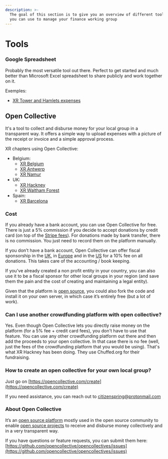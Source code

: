 ```yaml
---
description: >-
  The goal of this section is to give you an overview of different tools that
  you can use to manage your finance working group
---
```


# Tools

### Google Spreadsheet

Probably the most versatile tool out there. Perfect to get started and much better than Microsoft Excel spreadsheet to share publicly and work together on it.

Exemples:

* [XR Tower and Hamlets expenses](https://docs.google.com/spreadsheets/d/1mjOjGr8ZjCCJkGfLZ5lZU342KCbS105o1oCjsu4IdkU/edit#gid=0)

## Open Collective

It's a tool to collect and disburse money for your local group in a transparent way. It offers a simple way to upload expenses with a picture of the receipt or invoice and a simple approval process.

XR chapters using Open Collective:

* Belgium:
  * [XR Belgium](https://opencollective.com/xr-belgium)
  * [XR Antwerp](https://opencollective.com/xr-antwerp)
  * [XR Namur](https://opencollective.com/xr-namur)
* UK:
  * [XR Hackney](https://opencollective.com/xrhackney)
  * [XR Waltham Forest](https://opencollective.com/extinction-rebellion-waltham-forest1)
* Spain:
  * [XR Barcelona](https://opencollective.com/xr-barcelona)

### Cost

If you already have a bank account, you can use Open Collective for free. There is just a 5% commission if you decide to accept donations by credit card \(on top of the [Stripe fees](http://stripe.com/pricing)\). For donations made by bank transfer, there is no commission. You just need to record them on the platform manually.

If you don’t have a bank account, Open Collective can offer fiscal sponsorship in the [UK](https://opencollective.com/uk), in [Europe](https://opencollective.com/europe) and in the [US](https://opencollective.com/foundation) for a 10% fee on all donations. This takes care of the accounting / book keeping.

If you've already created a non profit entity in your country, you can also use it to be a fiscal sponsor for other local groups in your region \(and save them the pain and the cost of creating and maintaining a legal entity\).

Given that the platform is [open source](https://github.com/opencollective/opencollective), you could also fork the code and install it on your own server, in which case it’s entirely free \(but a lot of work\).

### Can I use another crowdfunding platform with open collective?

Yes. Even though Open Collective lets you directly raise money on the platform \(for a 5% fee + credit card fees\), you don't have to use that feature. You can use any other crowdfunding platform out there and then add the proceeds to your open collective. In that case there is no fee \(well, just the fees of the crowdfunding platform that you would be using\). That's what XR Hackney has been doing. They use Chuffed.org for their fundraising.

### How to create an open collective for your own local group?

Just go on [https://opencollective.com/create](https://opencollective.com/create)

If you need assistance, you can reach out to citizenspring@protonmail.com

### About Open Collective

It’s an [open source platform](https://github.com/opencollective/opencollective) mostly used in the open source community to enable [open source projects](https://opencollective.com/opensource) to receive and disburse money collectively and in a very transparent way.

If you have questions or feature requests, you can submit them here: [https://github.com/opencollective/opencollectives/issues](https://github.com/opencollective/opencollectives/issues)

